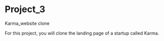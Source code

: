 # Project_3
Karma_website clone

For this project, you will clone the landing page of a startup called Karma. 
